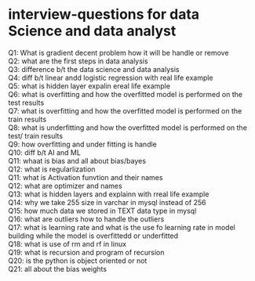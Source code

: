 # interview-questions for data Science and data analyst  

Q1: What is gradient decent problem   how  it will  be handle  or remove   
Q2: what are the first steps  in data analysis   
Q3: difference b/t the data science and data analysis   
Q4: diff b/t linear andd logistic   regression with real life example  
Q5: what is hidden layer expalin ereal life  example   
Q6:  what is overfitting and how the overfitted model is performed on the test results   
Q7:  what is overfitting and how the overfitted model is performed on the train  results     
Q8:  what is underfitting and how the overfitted model is performed on the test/ train results     
Q9: how  overfitting and under fitting is handle  
Q10: diff b/t AI and ML  
Q11: whaat is bias  and all about bias/bayes   
Q12: what is regularlization   
Q11: what is  Activation funvtion and their names   
Q12:  what are optimizer  and  names   
Q13: what is hidden layers and explainn with rreal life example     
Q14: why we take 255 size in varchar in mysql instead of 256    
Q15: how much data we stored in TEXT data type in mysql     
Q16: what are outliers how to handle  the outliers     
Q17: what is learning rate and what is the use fo learning rate in model building  while the model is overfittedd or underfitted   
Q18: what is use of rm  and rf in linux   
Q19: what is recursion and program of recursion     
Q20:  is the python is object oriented or not    
Q21: all about the bias weights   

